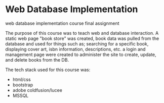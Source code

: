 # Web Database Implementation
web database implementation course final assignment

The purpose of this course was to teach web and database interaction. A static web page "book store" was created, book data was pulled from the database and used for things such as; searching for a specific book, displaying cover art, isbn information, descriptions, etc. a login and management page were created to administer the site to create, update, and delete books from the DB.

The tech stack used for this course was:
- html/css
- bootstrap
- adobe coldfusion/lucee
- MSSQL
